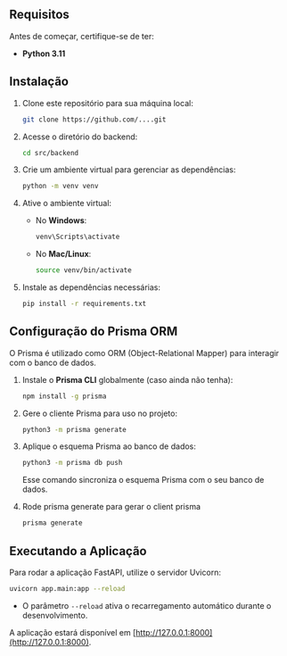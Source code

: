 ## Requisitos

Antes de começar, certifique-se de ter:

- **Python 3.11**

## Instalação

1. Clone este repositório para sua máquina local:

    ```bash
    git clone https://github.com/....git
    ```

2. Acesse o diretório do backend:

    ```bash
    cd src/backend
    ```

3. Crie um ambiente virtual para gerenciar as dependências:

    ```bash
    python -m venv venv
    ```

4. Ative o ambiente virtual:

    - No **Windows**:
        ```bash
        venv\Scripts\activate
        ```
    - No **Mac/Linux**:
        ```bash
        source venv/bin/activate
        ```

5. Instale as dependências necessárias:

    ```bash
    pip install -r requirements.txt
    ```

## Configuração do Prisma ORM

O Prisma é utilizado como ORM (Object-Relational Mapper) para interagir com o banco de dados.

1. Instale o **Prisma CLI** globalmente (caso ainda não tenha):

    ```bash
    npm install -g prisma
    ```

2. Gere o cliente Prisma para uso no projeto:

    ```bash
    python3 -m prisma generate
    ```

3. Aplique o esquema Prisma ao banco de dados:

    ```bash
    python3 -m prisma db push
    ```

   Esse comando sincroniza o esquema Prisma com o seu banco de dados.

4. Rode prisma generate para gerar o client prisma

    ```bash
    prisma generate
    ```


## Executando a Aplicação

Para rodar a aplicação FastAPI, utilize o servidor Uvicorn:

```bash
uvicorn app.main:app --reload
```

- O parâmetro `--reload` ativa o recarregamento automático durante o desenvolvimento.

A aplicação estará disponível em [http://127.0.0.1:8000](http://127.0.0.1:8000).
